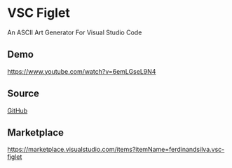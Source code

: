 # VSC Figlet

An ASCII Art Generator For Visual Studio Code

## Demo

https://www.youtube.com/watch?v=6emLGseL9N4

## Source

[GitHub](https://github.com/six519/vsc-figlet)

## Marketplace

https://marketplace.visualstudio.com/items?itemName=ferdinandsilva.vsc-figlet